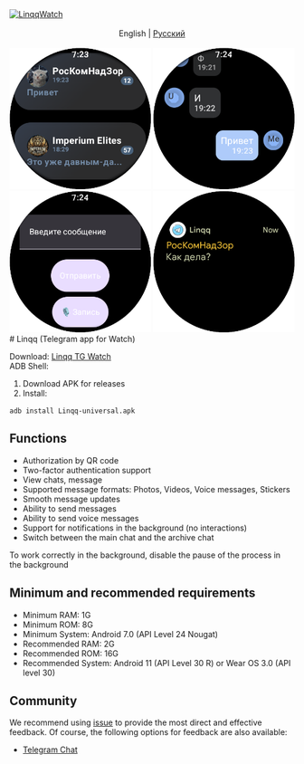 <a href="https://github.com/Stiv455/LinqqWatch">
<img src="https://socialify.git.ci/Stiv455/LinqqWatch/image?font=Source+Code+Pro&issues=1&logo=https%3A%2F%2Fraw.githubusercontent.com%2FStiv455%2FLinqqWatch%2Frefs%2Fheads%2Fmain%2Fic_launcher.png&name=1&pattern=Circuit+Board&pulls=1&stargazers=1&theme=Dark" alt="LinqqWatch" />
</a>

<div align="center">
  <br/>
  <div>
      English | <a href="./README.ru-RU.md">Русский</a>
  </div>
  <br/>

<img src="https://raw.githubusercontent.com/Stiv455/LinqqWatch/refs/heads/main/Linqq%20Screens/1.png" width="250" />
<img src="https://raw.githubusercontent.com/Stiv455/LinqqWatch/refs/heads/main/Linqq%20Screens/2.png" width="250" />
<img src="https://raw.githubusercontent.com/Stiv455/LinqqWatch/refs/heads/main/Linqq%20Screens/3.png" width="250" />
<img src="https://raw.githubusercontent.com/Stiv455/LinqqWatch/refs/heads/main/Linqq%20Screens/4.png" width="250" />
</div>
# Linqq (Telegram app for Watch)

Download: [Linqq TG Watch](https://github.com/Stiv455/LinqqWatch/releases)  
ADB Shell:

1. Download APK for releases
2. Install:

```shell
adb install Linqq-universal.apk
```

## Functions

- Authorization by QR code 
- Two-factor authentication support
- View chats, message
- Supported message formats: Photos, Videos, Voice messages, Stickers
- Smooth message updates  
- Ability to send messages    
- Ability to send voice messages
- Support for notifications in the background (no interactions)
- Switch between the main chat and the archive chat

To work correctly in the background, disable the pause of the process in the background

## Minimum and recommended requirements

- Minimum RAM: 1G
- Minimum ROM: 8G
- Minimum System: Android 7.0 (API Level 24 Nougat)
- Recommended RAM: 2G
- Recommended ROM: 16G
- Recommended System: Android 11 (API Level 30 R) or Wear OS 3.0 (API level 30)

## Community

We recommend using [issue](https://github.com/Stiv455/LinqqWatch/issues) to provide the most direct
and effective feedback. Of course, the following options for feedback are also available:

- [Telegram Chat](https://t.me/LinqqWatchChat)
